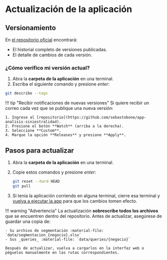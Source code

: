 <!--markdownlint-disable MD046-->

# Actualización de la aplicación

## Versionamiento

En [el repositorio oficial](https://github.com/sebastobone/app-analisis-siniestralidad/releases) encontrará:

- El historial completo de versiones publicadas.
- El detalle de cambios de cada versión.

### ¿Cómo verifico mi versión actual?

1. Abra la **carpeta de la aplicación** en una terminal.
2. Escriba el siguiente comando y presione _enter_:

```sh
git describe --tags
```

!!! tip "Recibir notificaciones de nuevas versiones"
    Si quiere recibir un correo cada vez que se publique una nueva versión:

    1. Ingrese al [repositorio](https://github.com/sebastobone/app-analisis-siniestralidad).
    2. Presione el botón **Watch** (arriba a la derecha).
    3. Seleccione **Custom**.
    4. Marque la opción **Releases** y presione **Apply**.

## Pasos para actualizar

1. Abra la **carpeta de la aplicación** en una terminal.
2. Copie estos comandos y presione _enter_:

    ```sh
    git reset --hard HEAD
    git pull
    ```

3. Si tenía la aplicación corriendo en alguna terminal, cierre esa terminal y [vuelva a ejecutar la app](uso/ejecutar_app.md) para que los cambios tomen efecto.

!!! warning "Advertencia"
    La actualización **sobrescribe todos los archivos** que se encuentren dentro del repositorio. Antes de actualizar, asegúrese de guardar una copia de:

    - Su archivo de segmentación :material-file: `data/segmentacion_{negocio}.xlsx`
    - Sus _queries_ :material-file: `data/queries/{negocio}`

    Después de actualizar, vuelva a cargarlos en la interfaz web o péguelos manualmente en las rutas correspondientes.
